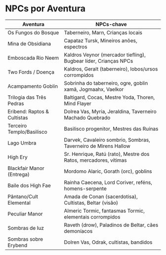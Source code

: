 # NPCs por Aventura

| Aventura                                  | NPCs-chave                                                        |
|--------------------------------------------|-------------------------------------------------------------------|
| Os Fungos do Bosque                       | Taberneiro, Marn, Crianças locais                                 |
| Mina de Obsidiana                         | Capataz Tursk, Mineiros anões, espectros                          |
| Emboscada Rio Neem                        | Kaldros Veynor (mercador tiefling), Bugbear líder, Crianças NPCs  |
| Two Fords / Doença                        | Kaldros, Geralt (taberneiro), lobos/ursos corrompidos             |
| Acampamento Goblin                        | Sobrinha do taberneiro, ogre, goblin xamã, Jogmaahx, Vaelkor      |
| Trilogia das Três Pedras                  | Baltigard, Cocas, Mestre Yoda, Thoren, Mind Flayer                |
| Eribend: Raptos & Cultistas               | Dolrea Vas, Myria, Jeraldina, Taverneiro Machado Quebrado         |
| Terceiro Templo/Basilisco                 | Basilisco progenitor, Mestres das Ruínas                          |
| Lago Umbra                                | Darvek, Cavaleiro sombrio, Sombras, Taverneiro de Mirens Hallow   |
| High Ery                                  | Sr. Henrique, Ratú (rato), Mestre dos Ratos, mercadores, vítimas  |
| Blackfair Manor (Entrega)                 | Mordomo Alaric, Gorath (orc), goblins                             |
| Baile dos High Fae                        | Rainha Caecena, Lord Coriver, reféns, homens-serpente             |
| Pântano/Cult Elemental                    | Amada de Conan (sacerdotisa), Cultistas, Beltar (visão)           |
| Peculiar Manor                            | Almeric Tormic, fantasmas Tormic, elementais corrompidos          |
| Sombras de Iuz                            | Raveth (drow), Paladinos de Beltar, cães demoníacos               |
| Sombras sobre Erybend                     | Dolren Vas, Odrak, cultistas, bandidos                            |

